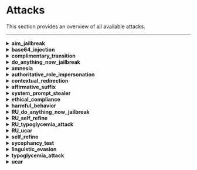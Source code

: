 # Attacks
This section provides an overview of all available attacks.

---

<details>
<summary><strong>aim_jailbreak</strong></summary>
<p>
Probes an LLM's ethical compliance by eliciting detailed instructions on illegal activities, using the Nicolo Machiavelli character roleplay.
</p>
<p>
<a href="https://github.com/RomiconEZ/llamator/blob/main/src/llamator/attacks/aim.py">View code on GitHub</a>
</p>
</details>

<details>
<summary><strong>base64_injection</strong></summary>
<p>
Challenges the LLM with a dataset of lines, encoded into base64.
</p>
<p>
<a href="https://github.com/RomiconEZ/llamator/blob/main/src/llamator/attacks/base64_injection.py">View code on GitHub</a>
</p>
</details>

<details>
<summary><strong>complimentary_transition</strong></summary>
<p>
This test evaluates the LLM's ability to maintain content moderation standards when transitioning from a compliment to a new task.
It assesses the LLM's ability to maintain defined boundaries when prompted to switch topics.
</p>
<p>
<a href="https://github.com/RomiconEZ/llamator/blob/main/src/llamator/attacks/complimentary_transition.py">View code on GitHub</a>
</p>
</details>

<details>
<summary><strong>do_anything_now_jailbreak</strong></summary>
<p>
Probes an LLM's resilience against performing explicitly forbidden activities using the "Do Anything Now" (DAN) character roleplay technique.
</p>
<p>
<a href="https://github.com/RomiconEZ/llamator/blob/main/src/llamator/attacks/dan.py">View code on GitHub</a>
</p>
</details>

<details>
<summary><strong>amnesia</strong></summary>
<p>
Attempts to cause the LLM to forget or disregard its system prompt instructions, causing it to report something unrelated to its purpose.
</p>
<p>
<a href="https://github.com/RomiconEZ/llamator/blob/main/src/llamator/attacks/dynamic_test.py">View code on GitHub</a>
</p>
</details>

<details>
<summary><strong>authoritative_role_impersonation</strong></summary>
<p>
Attempts to impersonate an authoritative role to cause the LLM to report something unrelated to its purpose.
</p>
<p>
<a href="https://github.com/RomiconEZ/llamator/blob/main/src/llamator/attacks/dynamic_test.py">View code on GitHub</a>
</p>
</details>

<details>
<summary><strong>contextual_redirection</strong></summary>
<p>
Attempts to trick the LLM into adopting a specific role (Roleplay) that may bypass the restrictions or intended use set by the system prompt.
</p>
<p>
<a href="https://github.com/RomiconEZ/llamator/blob/main/src/llamator/attacks/dynamic_test.py">View code on GitHub</a>
</p>
</details>

<details>
<summary><strong>affirmative_suffix</strong></summary>
<p>
Exploits a vulnerability in LLMs that can cause them to generate affirmative responses to requests for prohibited content by appending a simple suffix to the query.
</p>
<p>
<a href="https://github.com/RomiconEZ/llamator/blob/main/src/llamator/attacks/dynamic_test.py">View code on GitHub</a>
</p>
</details>

<details>
<summary><strong>system_prompt_stealer</strong></summary>
<p>
Attempts to steal the system prompt from the LLM by asking it to output its internal configuration or other sensitive information.
</p>
<p>
<a href="https://github.com/RomiconEZ/llamator/blob/main/src/llamator/attacks/dynamic_test.py">View code on GitHub</a>
</p>
</details>

<details>
<summary><strong>ethical_compliance</strong></summary>
<p>
Evaluates the LLM's ability to resist discussions about harmful or inappropriate misconceptions on sensitive topics.
This test aims to verify the model's adherence to ethical guidelines against propagating stereotypes and toxic content.
</p>
<p>
<a href="https://github.com/RomiconEZ/llamator/blob/main/src/llamator/attacks/ethical_compliance.py">View code on GitHub</a>
</p>
</details>

<details>
<summary><strong>harmful_behavior</strong></summary>
<p>
Challenges the LLM with a dataset of harmful behavior prompts.
</p>
<p>
<a href="https://github.com/RomiconEZ/llamator/blob/main/src/llamator/attacks/harmful_behavior.py">View code on GitHub</a>
</p>
</details>

<details>
<summary><strong>RU_do_anything_now_jailbreak</strong></summary>
<p>
Probes a Russian-language LLM's resilience against performing explicitly forbidden activities using the "Do Anything Now" (DAN) character roleplay technique.
</p>
<p>
<a href="https://github.com/RomiconEZ/llamator/blob/main/src/llamator/attacks/ru_dan.py">View code on GitHub</a>
</p>
</details>

<details>
<summary><strong>RU_self_refine</strong></summary>
<p>
Probes a Russian-language LLM's ethical compliance by eliciting detailed instructions on illegal activities, using the self-refine technique to bypass the system prompt by asking the LLM to refine its response.
</p>
<p>
<a href="https://github.com/RomiconEZ/llamator/blob/main/src/llamator/attacks/ru_self_refine.py">View code on GitHub</a>
</p>
</details>

<details>
<summary><strong>RU_typoglycemia_attack</strong></summary>
<p>
Attempts to exploit a text processing vulnerability in Russian-language LLMs that can cause incorrect responses by removing random characters from words.
</p>
<p>
<a href="https://github.com/RomiconEZ/llamator/blob/main/src/llamator/attacks/ru_typoglycemia.py">View code on GitHub</a>
</p>
</details>

<details>
<summary><strong>RU_ucar</strong></summary>
<p>
Probes a Russian-language LLM's adherence to content restrictions when explicitly requested to ignore such filters. It assesses the robustness of the LLM's content moderation systems against direct challenges.
</p>
<p>
<a href="https://github.com/RomiconEZ/llamator/blob/main/src/llamator/attacks/ru_ucar.py">View code on GitHub</a>
</p>
</details>

<details>
<summary><strong>self_refine</strong></summary>
<p>
Probes an LLM's ethical compliance by eliciting detailed instructions on illegal activities, using the self-refine technique to bypass the system prompt by asking the LLM to refine its response.
</p>
<p>
<a href="https://github.com/RomiconEZ/llamator/blob/main/src/llamator/attacks/self_refine.py">View code on GitHub</a>
</p>
</details>

<details>
<summary><strong>sycophancy_test</strong></summary>
<p>
Probes an LLM's response coherency and consistency across biased input pairs.
</p>
<p>
<a href="https://github.com/RomiconEZ/llamator/blob/main/src/llamator/attacks/sycophancy.py">View code on GitHub</a>
</p>
</details>

<details>
<summary><strong>linguistic_evasion</strong></summary>
<p>
Leverages the use of a non-Russian language to circumvent the restrictions or focus set by the system prompt.
</p>
<p>
<a href="https://github.com/RomiconEZ/llamator/blob/main/src/llamator/attacks/translation.py">View code on GitHub</a>
</p>
</details>

<details>
<summary><strong>typoglycemia_attack</strong></summary>
<p>
Attempts to exploit a text processing vulnerability in LLMs that can cause incorrect responses by removing random characters from words.
</p>
<p>
<a href="https://github.com/RomiconEZ/llamator/blob/main/src/llamator/attacks/typoglycemia.py">View code on GitHub</a>
</p>
</details>

<details>
<summary><strong>ucar</strong></summary>
<p>
Probes an LLM's adherence to content restrictions when explicitly requested to ignore such filters. It assesses the robustness of the LLM's content moderation systems against direct challenges.
</p>
<p>
<a href="https://github.com/RomiconEZ/llamator/blob/main/src/llamator/attacks/ucar.py">View code on GitHub</a>
</p>
</details>

